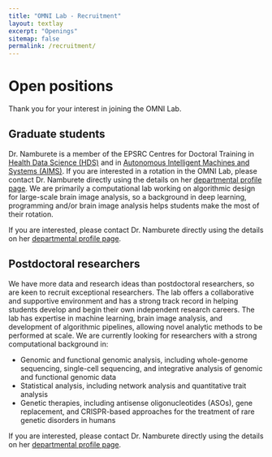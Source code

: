 ```yaml
---
title: "OMNI Lab - Recruitment"
layout: textlay
excerpt: "Openings"
sitemap: false
permalink: /recruitment/
---
```


# Open positions

Thank you for your interest in joining the OMNI Lab.

## Graduate students

Dr. Namburete is a member of the EPSRC Centres for Doctoral Training in [Health Data Science (HDS)](https://www.bdi.ox.ac.uk/study/cdt) and in [Autonomous Intelligent Machines and Systems (AIMS)](https://www.ox.ac.uk/admissions/graduate/courses/autonomous-intelligent-machines-and-systems). If you are interested in a rotation in the OMNI Lab, please contact Dr. Namburete directly using the details on her [departmental profile page](https://www.cs.ox.ac.uk/people/ana.namburete/). We are primarily a computational lab working on algorithmic design for large-scale brain image analysis, so a background in deep learning, programming and/or brain image analysis helps students make the most of their rotation.

If you are interested, please contact Dr. Namburete directly using the details on her [departmental profile page](https://www.cs.ox.ac.uk/people/ana.namburete/).

## Postdoctoral researchers

We have more data and research ideas than postdoctoral researchers, so are keen to recruit exceptional researchers. The lab offers a collaborative and supportive environment and has a strong track record in helping students develop and begin their own independent research careers. The lab has expertise in machine learning, brain image analysis, and development of algorithmic pipelines, allowing novel analytic methods to be performed at scale. We are currently looking for researchers with a strong computational background in:

- Genomic and functional genomic analysis, including whole-genome sequencing, single-cell sequencing, and integrative analysis of genomic and functional genomic data 
- Statistical analysis, including network analysis and quantitative trait analysis
- Genetic therapies, including antisense oligonucleotides (ASOs), gene replacement, and CRISPR-based approaches for the treatment of rare genetic disorders in humans

If you are interested, please contact Dr. Namburete directly using the details on her [departmental profile page](https://www.cs.ox.ac.uk/people/ana.namburete/).
